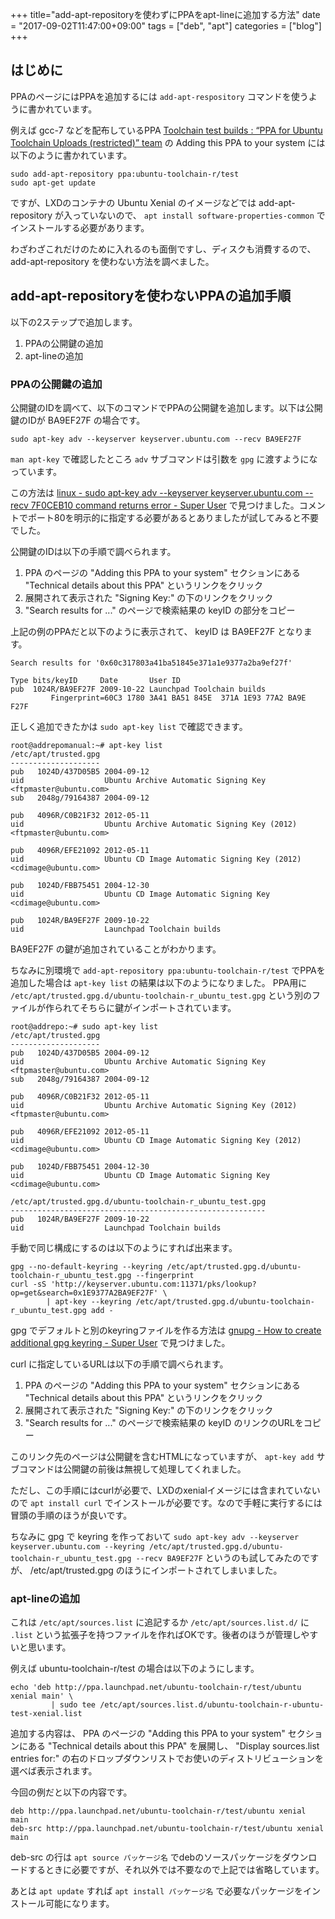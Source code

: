 +++
title="add-apt-repositoryを使わずにPPAをapt-lineに追加する方法"
date = "2017-09-02T11:47:00+09:00"
tags = ["deb", "apt"]
categories = ["blog"]
+++


## はじめに

PPAのページにはPPAを追加するには `add-apt-respository` コマンドを使うように書かれています。

例えば gcc-7 などを配布しているPPA
[Toolchain test builds : “PPA for Ubuntu Toolchain Uploads (restricted)” team](https://launchpad.net/~ubuntu-toolchain-r/+archive/ubuntu/test)
の Adding this PPA to your system には以下のように書かれています。

```console
sudo add-apt-repository ppa:ubuntu-toolchain-r/test
sudo apt-get update
```

ですが、LXDのコンテナの Ubuntu Xenial のイメージなどでは add-apt-repository が入っていないので、 `apt install software-properties-common` でインストールする必要があります。

わざわざこれだけのために入れるのも面倒ですし、ディスクも消費するので、 add-apt-repository を使わない方法を調べました。

## add-apt-repositoryを使わないPPAの追加手順

以下の2ステップで追加します。

1. PPAの公開鍵の追加
2. apt-lineの追加

### PPAの公開鍵の追加

公開鍵のIDを調べて、以下のコマンドでPPAの公開鍵を追加します。以下は公開鍵のIDが BA9EF27F の場合です。

```console
sudo apt-key adv --keyserver keyserver.ubuntu.com --recv BA9EF27F
```

`man apt-key` で確認したところ `adv` サブコマンドは引数を `gpg` に渡すようになっています。

この方法は [linux - sudo apt-key adv --keyserver keyserver.ubuntu.com --recv 7F0CEB10 command returns error - Super User](https://superuser.com/questions/620765/sudo-apt-key-adv-keyserver-keyserver-ubuntu-com-recv-7f0ceb10-command-return/621258#621258) で見つけました。コメントでポート80を明示的に指定する必要があるとありましたが試してみると不要でした。

公開鍵のIDは以下の手順で調べられます。

1. PPA のページの "Adding this PPA to your system" セクションにある "Technical details about this PPA" というリンクをクリック
2. 展開されて表示された "Signing Key:" の下のリンクをクリック
3. "Search results for ..." のページで検索結果の keyID の部分をコピー

上記の例のPPAだと以下のように表示されて、 keyID は BA9EF27F となります。

```text
Search results for '0x60c317803a41ba51845e371a1e9377a2ba9ef27f'

Type bits/keyID     Date       User ID
pub  1024R/BA9EF27F 2009-10-22 Launchpad Toolchain builds
         Fingerprint=60C3 1780 3A41 BA51 845E  371A 1E93 77A2 BA9E F27F 
```

正しく追加できたかは `sudo apt-key list` で確認できます。

```text
root@addrepomanual:~# apt-key list
/etc/apt/trusted.gpg
--------------------
pub   1024D/437D05B5 2004-09-12
uid                  Ubuntu Archive Automatic Signing Key <ftpmaster@ubuntu.com>
sub   2048g/79164387 2004-09-12

pub   4096R/C0B21F32 2012-05-11
uid                  Ubuntu Archive Automatic Signing Key (2012) <ftpmaster@ubuntu.com>

pub   4096R/EFE21092 2012-05-11
uid                  Ubuntu CD Image Automatic Signing Key (2012) <cdimage@ubuntu.com>

pub   1024D/FBB75451 2004-12-30
uid                  Ubuntu CD Image Automatic Signing Key <cdimage@ubuntu.com>

pub   1024R/BA9EF27F 2009-10-22
uid                  Launchpad Toolchain builds
```

BA9EF27F の鍵が追加されていることがわかります。

ちなみに別環境で `add-apt-repository ppa:ubuntu-toolchain-r/test` でPPAを追加した場合は `apt-key list` の結果は以下のようになりました。
PPA用に `/etc/apt/trusted.gpg.d/ubuntu-toolchain-r_ubuntu_test.gpg` という別のファイルが作られてそちらに鍵がインポートされています。

```text
root@addrepo:~# sudo apt-key list
/etc/apt/trusted.gpg
--------------------
pub   1024D/437D05B5 2004-09-12
uid                  Ubuntu Archive Automatic Signing Key <ftpmaster@ubuntu.com>
sub   2048g/79164387 2004-09-12

pub   4096R/C0B21F32 2012-05-11
uid                  Ubuntu Archive Automatic Signing Key (2012) <ftpmaster@ubuntu.com>

pub   4096R/EFE21092 2012-05-11
uid                  Ubuntu CD Image Automatic Signing Key (2012) <cdimage@ubuntu.com>

pub   1024D/FBB75451 2004-12-30
uid                  Ubuntu CD Image Automatic Signing Key <cdimage@ubuntu.com>

/etc/apt/trusted.gpg.d/ubuntu-toolchain-r_ubuntu_test.gpg
---------------------------------------------------------
pub   1024R/BA9EF27F 2009-10-22
uid                  Launchpad Toolchain builds
```

手動で同じ構成にするのは以下のようにすれば出来ます。

```console
gpg --no-default-keyring --keyring /etc/apt/trusted.gpg.d/ubuntu-toolchain-r_ubuntu_test.gpg --fingerprint
curl -sS 'http://keyserver.ubuntu.com:11371/pks/lookup?op=get&search=0x1E9377A2BA9EF27F' \
        | apt-key --keyring /etc/apt/trusted.gpg.d/ubuntu-toolchain-r_ubuntu_test.gpg add -
```

gpg でデフォルトと別のkeyringファイルを作る方法は
[gnupg - How to create additional gpg keyring - Super User](https://superuser.com/questions/399938/how-to-create-additional-gpg-keyring/991139#991139) で見つけました。

curl に指定しているURLは以下の手順で調べられます。

1. PPA のページの "Adding this PPA to your system" セクションにある "Technical details about this PPA" というリンクをクリック
2. 展開されて表示された "Signing Key:" の下のリンクをクリック
3. "Search results for ..." のページで検索結果の keyID のリンクのURLをコピー

このリンク先のページは公開鍵を含むHTMLになっていますが、 `apt-key add` サブコマンドは公開鍵の前後は無視して処理してくれました。

ただし、この手順にはcurlが必要で、LXDのxenialイメージには含まれていないので `apt install curl` でインストールが必要です。なので手軽に実行するには冒頭の手順のほうが良いです。

ちなみに gpg で keyring を作っておいて
`sudo apt-key adv --keyserver keyserver.ubuntu.com --keyring /etc/apt/trusted.gpg.d/ubuntu-toolchain-r_ubuntu_test.gpg --recv BA9EF27F` というのも試してみたのですが、 /etc/apt/trusted.gpg のほうにインポートされてしまいました。

### apt-lineの追加

これは `/etc/apt/sources.list` に追記するか `/etc/apt/sources.list.d/` に `.list` という拡張子を持つファイルを作ればOKです。後者のほうが管理しやすいと思います。

例えば ubuntu-toolchain-r/test の場合は以下のようにします。

```console
echo 'deb http://ppa.launchpad.net/ubuntu-toolchain-r/test/ubuntu xenial main' \
         | sudo tee /etc/apt/sources.list.d/ubuntu-toolchain-r-ubuntu-test-xenial.list
```

追加する内容は、 PPA のページの "Adding this PPA to your system" セクションにある "Technical details about this PPA" を展開し、 "Display sources.list entries for:" の右のドロップダウンリストでお使いのディストリビューションを選べば表示されます。

今回の例だと以下の内容です。

```console
deb http://ppa.launchpad.net/ubuntu-toolchain-r/test/ubuntu xenial main 
deb-src http://ppa.launchpad.net/ubuntu-toolchain-r/test/ubuntu xenial main 
```

deb-src の行は `apt source パッケージ名` でdebのソースパッケージをダウンロードするときに必要ですが、それ以外では不要なので上記では省略しています。

あとは `apt update` すれば `apt install パッケージ名` で必要なパッケージをインストール可能になります。
